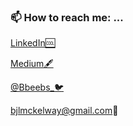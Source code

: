 ### 📫 How to reach me: ...
<i class="ri-linkedin-box-fill"></i>
  [LinkedIn🆒](https://www.linkedin.com/in/bailey-mckelway/)
  
  [Medium🖋](https://medium.com/@bjlmckelway)
  
  [@Bbeebs_🐦](https://twitter.com/Bbeebs_)
  
  bjlmckelway@gmail.com📧


